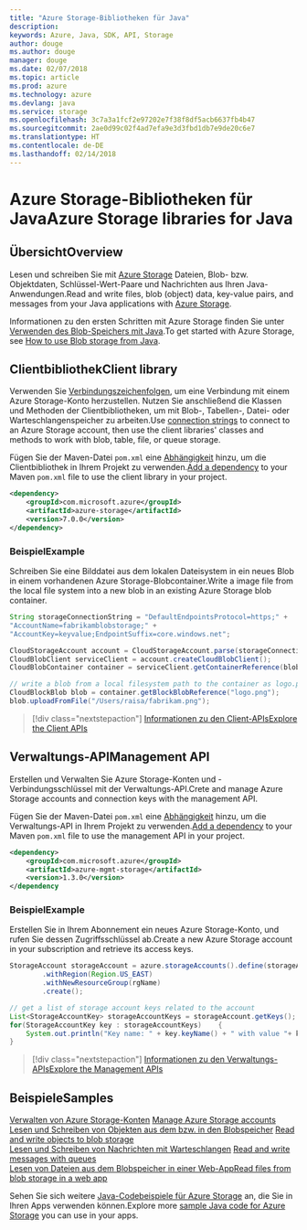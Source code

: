 ```yaml
---
title: "Azure Storage-Bibliotheken für Java"
description: 
keywords: Azure, Java, SDK, API, Storage
author: douge
ms.author: douge
manager: douge
ms.date: 02/07/2018
ms.topic: article
ms.prod: azure
ms.technology: azure
ms.devlang: java
ms.service: storage
ms.openlocfilehash: 3c7a3a1fcf2e97202e7f38f8df5acb6637fb4b47
ms.sourcegitcommit: 2ae0d99c02f4ad7efa9e3d3fbd1db7e9de20c6e7
ms.translationtype: HT
ms.contentlocale: de-DE
ms.lasthandoff: 02/14/2018
---
```

# <a name="azure-storage-libraries-for-java"></a><span data-ttu-id="6c088-103">Azure Storage-Bibliotheken für Java</span><span class="sxs-lookup"><span data-stu-id="6c088-103">Azure Storage libraries for Java</span></span>

## <a name="overview"></a><span data-ttu-id="6c088-104">Übersicht</span><span class="sxs-lookup"><span data-stu-id="6c088-104">Overview</span></span>

<span data-ttu-id="6c088-105">Lesen und schreiben Sie mit [Azure Storage](/azure/storage/storage-introduction) Dateien, Blob- bzw. Objektdaten, Schlüssel-Wert-Paare und Nachrichten aus Ihren Java-Anwendungen.</span><span class="sxs-lookup"><span data-stu-id="6c088-105">Read and write files, blob (object) data, key-value pairs, and messages from your Java applications with [Azure Storage](/azure/storage/storage-introduction).</span></span>

<span data-ttu-id="6c088-106">Informationen zu den ersten Schritten mit Azure Storage finden Sie unter [Verwenden des Blob-Speichers mit Java](/azure/storage/storage-java-how-to-use-blob-storage).</span><span class="sxs-lookup"><span data-stu-id="6c088-106">To get started with Azure Storage, see [How to use Blob storage from Java](/azure/storage/storage-java-how-to-use-blob-storage).</span></span>

## <a name="client-library"></a><span data-ttu-id="6c088-107">Clientbibliothek</span><span class="sxs-lookup"><span data-stu-id="6c088-107">Client library</span></span>

<span data-ttu-id="6c088-108">Verwenden Sie [Verbindungszeichenfolgen](/azure/storage/storage-create-storage-account#manage-your-storage-account), um eine Verbindung mit einem Azure Storage-Konto herzustellen. Nutzen Sie anschließend die Klassen und Methoden der Clientbibliotheken, um mit Blob-, Tabellen-, Datei- oder Warteschlangenspeicher zu arbeiten.</span><span class="sxs-lookup"><span data-stu-id="6c088-108">Use [connection strings](/azure/storage/storage-create-storage-account#manage-your-storage-account) to connect to an Azure Storage account, then use the client libraries' classes and methods to work with blob, table, file, or queue storage.</span></span> 

<span data-ttu-id="6c088-109">Fügen Sie der Maven-Datei `pom.xml` eine [Abhängigkeit](https://maven.apache.org/guides/getting-started/index.html#How_do_I_use_external_dependencies) hinzu, um die Clientbibliothek in Ihrem Projekt zu verwenden.</span><span class="sxs-lookup"><span data-stu-id="6c088-109">[Add a dependency](https://maven.apache.org/guides/getting-started/index.html#How_do_I_use_external_dependencies) to your Maven `pom.xml` file to use the client library in your project.</span></span>   

```XML
<dependency>
    <groupId>com.microsoft.azure</groupId>
    <artifactId>azure-storage</artifactId>
    <version>7.0.0</version>
</dependency>
```   

### <a name="example"></a><span data-ttu-id="6c088-110">Beispiel</span><span class="sxs-lookup"><span data-stu-id="6c088-110">Example</span></span>

<span data-ttu-id="6c088-111">Schreiben Sie eine Bilddatei aus dem lokalen Dateisystem in ein neues Blob in einem vorhandenen Azure Storage-Blobcontainer.</span><span class="sxs-lookup"><span data-stu-id="6c088-111">Write a image file from the local file system into a new blob in an existing Azure Storage blob container.</span></span>


```java
String storageConnectionString = "DefaultEndpointsProtocol=https;" + 
"AccountName=fabrikamblobstorage;" + 
"AccountKey=keyvalue;EndpointSuffix=core.windows.net";

CloudStorageAccount account = CloudStorageAccount.parse(storageConnectionString);
CloudBlobClient serviceClient = account.createCloudBlobClient();
CloudBlobContainer container = serviceClient.getContainerReference(blobContainer);

// write a blob from a local filesystem path to the container as logo.png
CloudBlockBlob blob = container.getBlockBlobReference("logo.png");
blob.uploadFromFile("/Users/raisa/fabrikam.png");
```

> [!div class="nextstepaction"]
> [<span data-ttu-id="6c088-112">Informationen zu den Client-APIs</span><span class="sxs-lookup"><span data-stu-id="6c088-112">Explore the Client APIs</span></span>](/java/api/overview/azure/storage/clientlibrary)

## <a name="management-api"></a><span data-ttu-id="6c088-113">Verwaltungs-API</span><span class="sxs-lookup"><span data-stu-id="6c088-113">Management API</span></span>

<span data-ttu-id="6c088-114">Erstellen und Verwalten Sie Azure Storage-Konten und -Verbindungsschlüssel mit der Verwaltungs-API.</span><span class="sxs-lookup"><span data-stu-id="6c088-114">Crete and manage Azure Storage accounts and connection keys with the management API.</span></span>

<span data-ttu-id="6c088-115">Fügen Sie der Maven-Datei `pom.xml` eine [Abhängigkeit](https://maven.apache.org/guides/getting-started/index.html#How_do_I_use_external_dependencies) hinzu, um die Verwaltungs-API in Ihrem Projekt zu verwenden.</span><span class="sxs-lookup"><span data-stu-id="6c088-115">[Add a dependency](https://maven.apache.org/guides/getting-started/index.html#How_do_I_use_external_dependencies) to your Maven `pom.xml` file to use the management API in your project.</span></span>  

```XML
<dependency>
    <groupId>com.microsoft.azure</groupId>
    <artifactId>azure-mgmt-storage</artifactId>
    <version>1.3.0</version>
</dependency
```   

### <a name="example"></a><span data-ttu-id="6c088-116">Beispiel</span><span class="sxs-lookup"><span data-stu-id="6c088-116">Example</span></span>

<span data-ttu-id="6c088-117">Erstellen Sie in Ihrem Abonnement ein neues Azure Storage-Konto, und rufen Sie dessen Zugriffsschlüssel ab.</span><span class="sxs-lookup"><span data-stu-id="6c088-117">Create a new Azure Storage account in your subscription and retrieve its access keys.</span></span>

```java
StorageAccount storageAccount = azure.storageAccounts().define(storageAccountName)
        .withRegion(Region.US_EAST)
        .withNewResourceGroup(rgName)
        .create();

// get a list of storage account keys related to the account
List<StorageAccountKey> storageAccountKeys = storageAccount.getKeys();
for(StorageAccountKey key : storageAccountKeys)    {
    System.out.println("Key name: " + key.keyName() + " with value "+ key.value());
}
```

> [!div class="nextstepaction"]
> [<span data-ttu-id="6c088-118">Informationen zu den Verwaltungs-APIs</span><span class="sxs-lookup"><span data-stu-id="6c088-118">Explore the Management APIs</span></span>](/java/api/overview/azure/storage/managementapi)


## <a name="samples"></a><span data-ttu-id="6c088-119">Beispiele</span><span class="sxs-lookup"><span data-stu-id="6c088-119">Samples</span></span>

<span data-ttu-id="6c088-120">[Verwalten von Azure Storage-Konten](../docs-ref-conceptual/java-sdk-manage-storage-accounts.md)  </span><span class="sxs-lookup"><span data-stu-id="6c088-120">[Manage Azure Storage accounts](../docs-ref-conceptual/java-sdk-manage-storage-accounts.md)  </span></span>  
<span data-ttu-id="6c088-121">[Lesen und Schreiben von Objekten aus dem bzw. in den Blobspeicher](https://github.com/Azure-Samples/storage-blob-java-getting-started) </span><span class="sxs-lookup"><span data-stu-id="6c088-121">[Read and write objects to blob storage](https://github.com/Azure-Samples/storage-blob-java-getting-started) </span></span>  
<span data-ttu-id="6c088-122">[Lesen und Schreiben von Nachrichten mit Warteschlangen](https://github.com/Azure-Samples/storage-queue-java-getting-started) </span><span class="sxs-lookup"><span data-stu-id="6c088-122">[Read and write messages with queues](https://github.com/Azure-Samples/storage-queue-java-getting-started) </span></span>  
[<span data-ttu-id="6c088-123">Lesen von Dateien aus dem Blobspeicher in einer Web-App</span><span class="sxs-lookup"><span data-stu-id="6c088-123">Read files from blob storage in a web app</span></span>](https://github.com/Azure-Samples/app-service-java-manage-storage-connections-for-web-apps-on-linux)

<span data-ttu-id="6c088-124">Sehen Sie sich weitere [Java-Codebeispiele für Azure Storage](https://azure.microsoft.com/resources/samples/?platform=java&term=storage) an, die Sie in Ihren Apps verwenden können.</span><span class="sxs-lookup"><span data-stu-id="6c088-124">Explore more [sample Java code for Azure Storage](https://azure.microsoft.com/resources/samples/?platform=java&term=storage) you can use in your apps.</span></span>
